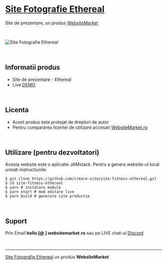 # [Site Fotografie Ethereal](https://site-fitness-ethereal.websitemarket.ro/)

Site de prezentare, un produs [WebsiteMarket](https://websitemarket.ro)

<br />

![Site Fotografie Ethereal](https://raw.githubusercontent.com/creare-site/static/master/produse/site-fitness-ethereal-intro.gif)

<br />

## Informatii produs

- Site de prezentare - Ethereal
- Live [DEMO](https://site-fitness-ethereal.websitemarket.ro)
 
<br />

## Licenta

- Acest produs este protejat de drepturi de autor
- Pentru cumpararea licentei de utilizare accesati [WebsiteMarket.ro](https://websitemarket.ro) 

<br />

## Utilizare (pentru dezvoltatori)

Acesta website este o aplicatie JAMstack. Pentru a genera website-ul local urmati instructiunile:

```
$ git clone https://github.com/creare-site/site-fitness-ethereal.git
$ cd site-fitness-ethereal
$ yarn # instalare module
$ yarn start # mod editare live
$ yarn build # generare site productie
```

<br />

## Suport

Prin Email **hello [@ ] websitemarket.ro** sau pe LIVE chat-ul [Discord](https://discord.gg/MFRQmAk)

<br />

---
[Site Fotografie Ethereal](https://site-fitness-ethereal.websitemarket.ro/) un produs **WebsiteMarket**
